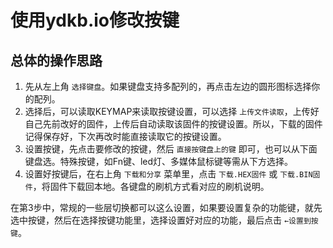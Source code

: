 # 使用ydkb.io修改按键

## 总体的操作思路

1. 先从左上角 `选择键盘`。如果键盘支持多配列的，再点击左边的圆形图标选择你的配列。
2. 选择后，可以读取KEYMAP来读取按键设置，可以选择 `上传文件读取`，上传好自己先前改好的固件，上传后自动读取该固件的按键设置。所以，下载的固件记得保存好，下次再改时能直接读取它的按键设置。
3. 设置按键，先点击要修改的按键，然后 `直接按键盘上的键` 即可，也可以从下面键盘选。特殊按键，如Fn键、led灯、多媒体鼠标键等需从下方选择。
4. 设置好按键后，在右上角 `下载和分享` 菜单里，点击 `下载.HEX固件` 或 `下载.BIN固件`，将固件下载回本地。各键盘的刷机方式看对应的刷机说明。

在第3步中，常规的一些层切换都可以这么设置，如果要设置复杂的功能键，就先选中按键，然后在选择按键功能里，选择设置好对应的功能，最后点击 `←设置到按键`。
